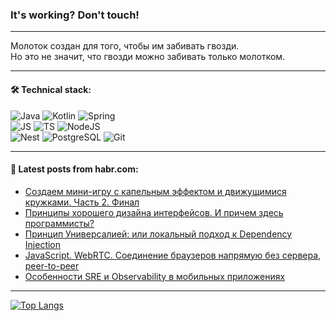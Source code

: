 ### It's working? Don't touch!

---
Молоток создан для того, чтобы им забивать гвозди. <br>
Но это не значит, что гвозди можно забивать только молотком.

---

#### 🛠️ Technical stack:

![Java](https://img.shields.io/badge/Java-informational?logo=Oracle&style=flat&logoColor=white&color=FF4500)
![Kotlin](https://img.shields.io/badge/Kotlin-informational?logo=Kotlin&style=flat&logoColor=white&color=774D97)
![Spring](https://img.shields.io/badge/SpringBoot-informational?logo=SpringBoot&style=flat&logoColor=white&color=6DB33F) <br>
![JS](https://img.shields.io/badge/JS-informational?logo=javaScript&style=flat&logoColor=black&color=F7Df1E)
![TS](https://img.shields.io/badge/TypeScript-informational?logo=typeScript&style=flat&logoColor=black&color=0667A8)
![NodeJS](https://img.shields.io/badge/NodeJS-informational?logo=node.js&style=flat&logoColor=white&color=70A760) <br>
![Nest](https://img.shields.io/badge/NestJS-informational?logo=NestJS&style=flat&logoColor=white&color=E0234E)
![PostgreSQL](https://img.shields.io/badge/PostgreSQL-informational?logo=PostgreSQL&style=flat&logoColor=white&color=DAA520)
![Git](https://img.shields.io/badge/Git-informational?logo=git&style=flat&logoColor=white&color=778899)

___

#### 💬 Latest posts from habr.com:

<!-- BLOG-POST-LIST:START -->
- [Создаем мини-игру с капельным эффектом и движущимися кружками. Часть 2. Финал](https://habr.com/ru/articles/762156/?utm_source=habrahabr&utm_medium=rss&utm_campaign=762156)
- [Принципы хорошего дизайна интерфейсов. И причем здесь программисты?](https://habr.com/ru/articles/762146/?utm_source=habrahabr&utm_medium=rss&utm_campaign=762146)
- [Принцип Универсалией: или локальный подход к Dependency Injection](https://habr.com/ru/articles/762144/?utm_source=habrahabr&utm_medium=rss&utm_campaign=762144)
- [JavaScript. WebRTC. Соединение браузеров напрямую без сервера, peer-to-peer](https://habr.com/ru/articles/762118/?utm_source=habrahabr&utm_medium=rss&utm_campaign=762118)
- [Особенности SRE и Observability в мобильных приложениях](https://habr.com/ru/companies/tinkoff/articles/762058/?utm_source=habrahabr&utm_medium=rss&utm_campaign=762058)
<!-- BLOG-POST-LIST:END -->

---
[![Top Langs](https://github-readme-stats-git-master-advtsetting-gmailcom.vercel.app/api/top-langs/?username=zloylis&langs_count=10&hide_title=false&title_color=e6edf3&size_weight=0.5&count_weight=0.5&layout=compact&hide_border=true&theme=dracula)](https://github.com/zloylis)

<!-- ![GitHub stats](https://github-readme-stats-git-master-advtsetting-gmailcom.vercel.app/api?username=zloylis&show_icons=true&hide_border=true&theme=dracula&hide_title=true&include_all_commits=true&count_private=true&hide=contribs&hide_rank=true) -->
